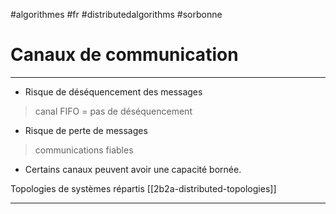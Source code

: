 #algorithmes #fr #distributedalgorithms #sorbonne
# Canaux de communication
---
+ Risque de déséquencement des messages
> canal FIFO = pas de déséquencement
+ Risque de perte de messages
> communications fiables
+ Certains canaux peuvent avoir une capacité bornée.

Topologies de systèmes répartis [[2b2a-distributed-topologies]]

---